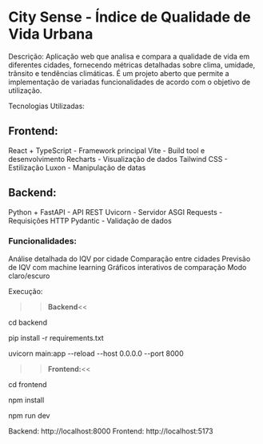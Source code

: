 # City Sense - Índice de Qualidade de Vida Urbana
Descrição: Aplicação web que analisa e compara a qualidade de vida em diferentes cidades, fornecendo métricas detalhadas sobre clima, umidade, trânsito e tendências climáticas.
É um projeto aberto que permite a implementação de variadas funcionalidades de acordo com o objetivo de utilização.

Tecnologias Utilizadas:

## Frontend:
React + TypeScript - Framework principal
Vite - Build tool e desenvolvimento
Recharts - Visualização de dados
Tailwind CSS - Estilização
Luxon - Manipulação de datas

## Backend:
Python + FastAPI - API REST
Uvicorn - Servidor ASGI
Requests - Requisições HTTP
Pydantic - Validação de dados

### Funcionalidades:
Análise detalhada do IQV por cidade
Comparação entre cidades
Previsão de IQV com machine learning
Gráficos interativos de comparação
Modo claro/escuro

Execução:

>>**Backend**<<

cd backend

pip install -r requirements.txt

uvicorn main:app --reload --host 0.0.0.0 --port 8000

>>**Frontend:**<<

cd frontend

npm install

npm run dev

Backend: http://localhost:8000
Frontend: http://localhost:5173
